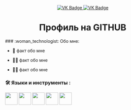 <div  id="badges" align ="center">
  <a href= "https://vk.com/jeetree">
    <img src = "https://img.shields.io/badge/VK-blue?style=for-the-badge&logo=VK&logoColor"white" alt="VK Badge"/>
  </a>
  
  <a href= "https://mail.google.com/mail/u/0/#inbox">
    <img src = "https://img.shields.io/badge/EMAIL-red?style=for-the-badge&logo=Gmail&logoColor"white" alt="VK Badge"/>
  </a>
</div>

<div id="viewprof" align="center">
  <img src="https://komarev.com/ghpvc/?username=VolinchikovVit&style=flat-square&color=blue" alt=""/>
</div>

<div id="heythere" align="center">
<h1> Профиль на GITHUB </h1>
</div>
### :woman_technologist: Обо мне:

- :brain: факт обо мне

- :woman_pilot:  факт обо мне

- :biking_woman:  факт обо мне

### :hammer_and_wrench: Языки и инструменты :

<div>
  <img src=""http://github.com/devicons/devicon/blob/master/icons/photoshop/photoshop-line.svg" width="40" height="40"/>
  <img src=""http://github.com/devicons/devicon/blob/master/icons/photoshop/blender-original-wordmark.svg" width="40" height="40"/>
  <img src=""http://github.com/devicons/devicon/blob/master/icons/photoshop/figma-original.svg" width="40" height="40"/>
  <img src=""http://github.com/devicons/devicon/blob/master/icons/photoshop/git-original.svg" width="40" height="40"/>
  <img src=""http://github.com/devicons/devicon/blob/master/icons/photoshop/github-original-wordmark.svg" width="40" height="40"/>
</div>
